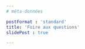 ```yaml
---
# méta-données

postFormat : 'standard'
title: 'Foire aux questions'
slidePost : true

---
```

<!-- contenus réels -->